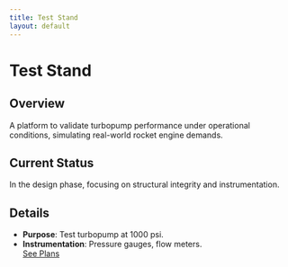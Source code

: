 ```yaml
---
title: Test Stand
layout: default
---
```


# Test Stand

## Overview
A platform to validate turbopump performance under operational conditions, simulating real-world rocket engine demands.

## Current Status
In the design phase, focusing on structural integrity and instrumentation.

## Details
- **Purpose**: Test turbopump at 1000 psi.  
- **Instrumentation**: Pressure gauges, flow meters.  
[See Plans](https://drive.google.com/drive/folders/1Qot3TIHA5Sl9eKAF12tNG0T26PCW-pBK?usp=drive_link)

